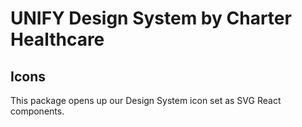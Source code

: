 # UNIFY Design System by Charter Healthcare

## Icons

This package opens up our Design System icon set as SVG React components. 